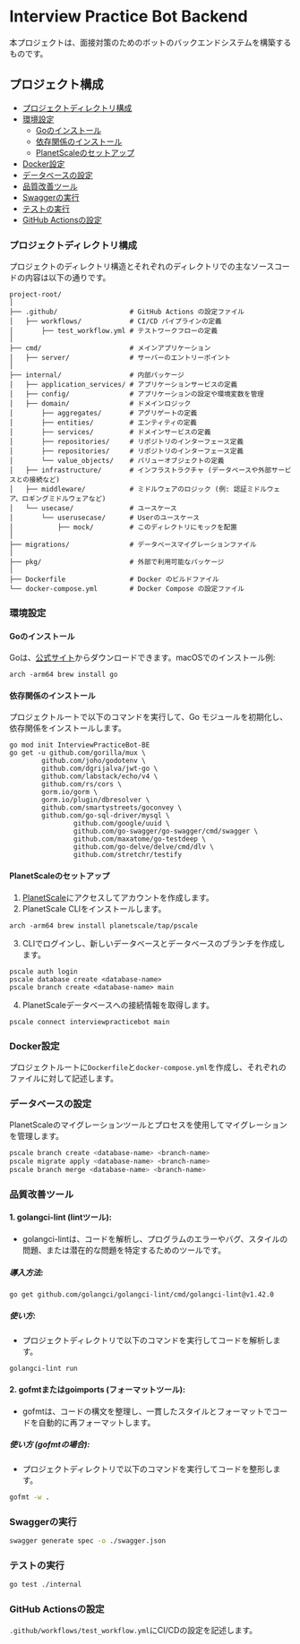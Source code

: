 # Interview Practice Bot Backend

本プロジェクトは、面接対策のためのボットのバックエンドシステムを構築するものです。

## プロジェクト構成

- [プロジェクトディレクトリ構成](#プロジェクトディレクトリ構成)
- [環境設定](#環境設定)
  - [Goのインストール](#goのインストール)
  - [依存関係のインストール](#依存関係のインストール)
  - [PlanetScaleのセットアップ](#planetscaleのセットアップ)
- [Docker設定](#docker設定)
- [データベースの設定](#データベースの設定)
- [品質改善ツール](#品質改善ツール)
- [Swaggerの実行](#Swaggerの実行)
- [テストの実行](#テストの実行)
- [GitHub Actionsの設定](#github-actionsの設定)

### プロジェクトディレクトリ構成

プロジェクトのディレクトリ構造とそれぞれのディレクトリでの主なソースコードの内容は以下の通りです。

```
project-root/
│
├── .github/                  # GitHub Actions の設定ファイル
│   ├── workflows/            # CI/CD パイプラインの定義
│       ├── test_workflow.yml # テストワークフローの定義
│
├── cmd/                      # メインアプリケーション
│   ├── server/               # サーバーのエントリーポイント
│
├── internal/                 # 内部パッケージ
│   ├── application_services/ # アプリケーションサービスの定義
│   ├── config/               # アプリケーションの設定や環境変数を管理
│   ├── domain/               # ドメインロジック
│       ├── aggregates/       # アグリゲートの定義
│       ├── entities/         # エンティティの定義
│       ├── services/         # ドメインサービスの定義
│       ├── repositories/     # リポジトリのインターフェース定義
│       ├── repositories/     # リポジトリのインターフェース定義
│       └── value_objects/    # バリューオブジェクトの定義
│   ├── infrastructure/       # インフラストラクチャ (データベースや外部サービスとの接続など)
│   ├── middleware/           # ミドルウェアのロジック (例: 認証ミドルウェア、ロギングミドルウェアなど)
│   └── usecase/              # ユースケース
│       └── userusecase/      # Userのユースケース
│           ├── mock/         # このディレクトリにモックを配置
│
├── migrations/               # データベースマイグレーションファイル
│
├── pkg/                      # 外部で利用可能なパッケージ
│
├── Dockerfile                # Docker のビルドファイル
└── docker-compose.yml        # Docker Compose の設定ファイル
```

### 環境設定

#### Goのインストール

Goは、[公式サイト](https://golang.org/dl/)からダウンロードできます。macOSでのインストール例:

```
arch -arm64 brew install go
```

#### 依存関係のインストール

プロジェクトルートで以下のコマンドを実行して、Go モジュールを初期化し、依存関係をインストールします。

```
go mod init InterviewPracticeBot-BE
go get -u github.com/gorilla/mux \
        github.com/joho/godotenv \
        github.com/dgrijalva/jwt-go \
        github.com/labstack/echo/v4 \
        github.com/rs/cors \
        gorm.io/gorm \
        gorm.io/plugin/dbresolver \
        github.com/smartystreets/goconvey \
        github.com/go-sql-driver/mysql \
				github.com/google/uuid \
				github.com/go-swagger/go-swagger/cmd/swagger \
				github.com/maxatome/go-testdeep \
				github.com/go-delve/delve/cmd/dlv \
				github.com/stretchr/testify
```

#### PlanetScaleのセットアップ

1. [PlanetScale](https://planetscale.com/)にアクセスしてアカウントを作成します。
2. PlanetScale CLIをインストールします。

```
arch -arm64 brew install planetscale/tap/pscale
```

3. CLIでログインし、新しいデータベースとデータベースのブランチを作成します。

```
pscale auth login
pscale database create <database-name>
pscale branch create <database-name> main
```

4. PlanetScaleデータベースへの接続情報を取得します。

```
pscale connect interviewpracticebot main
```

### Docker設定

プロジェクトルートに`Dockerfile`と`docker-compose.yml`を作成し、それぞれのファイルに対して記述します。

### データベースの設定

PlanetScaleのマイグレーションツールとプロセスを使用してマイグレーションを管理します。

```bash
pscale branch create <database-name> <branch-name>
pscale migrate apply <database-name> <branch-name>
pscale branch merge <database-name> <branch-name>
```

### 品質改善ツール

#### 1. golangci-lint (lintツール):

- golangci-lintは、コードを解析し、プログラムのエラーやバグ、スタイルの問題、または潜在的な問題を特定するためのツールです。

##### 導入方法:

```bash
go get github.com/golangci/golangci-lint/cmd/golangci-lint@v1.42.0
```

##### 使い方:

- プロジェクトディレクトリで以下のコマンドを実行してコードを解析します。

```bash
golangci-lint run
```

#### 2. gofmtまたはgoimports (フォーマットツール):

- gofmtは、コードの構文を整理し、一貫したスタイルとフォーマットでコードを自動的に再フォーマットします。

##### 使い方 (gofmtの場合):

- プロジェクトディレクトリで以下のコマンドを実行してコードを整形します。

```bash
gofmt -w .
```

### Swaggerの実行

```bash
swagger generate spec -o ./swagger.json
```


### テストの実行

```bash
go test ./internal
```


### GitHub Actionsの設定

`.github/workflows/test_workflow.yml`にCI/CDの設定を記述します。
